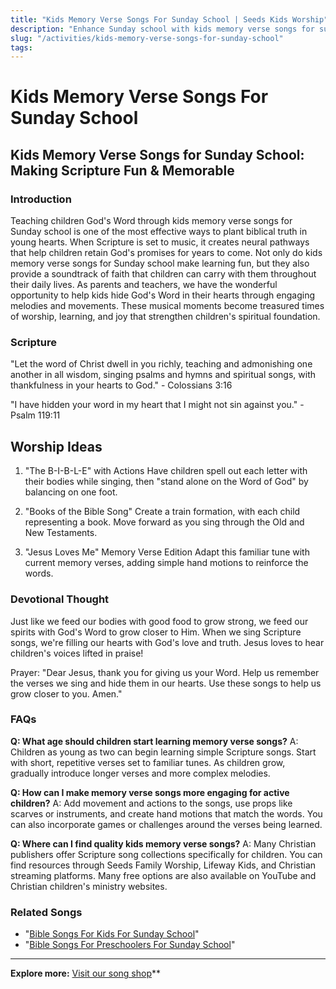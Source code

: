 ```yaml
---
title: "Kids Memory Verse Songs For Sunday School | Seeds Kids Worship"
description: "Enhance Sunday school with kids memory verse songs for sunday school that teach faith through music. Educational worship resources for children."
slug: "/activities/kids-memory-verse-songs-for-sunday-school"
tags:
---
```


# Kids Memory Verse Songs For Sunday School

## Kids Memory Verse Songs for Sunday School: Making Scripture Fun & Memorable

### Introduction
Teaching children God's Word through kids memory verse songs for Sunday school is one of the most effective ways to plant biblical truth in young hearts. When Scripture is set to music, it creates neural pathways that help children retain God's promises for years to come. Not only do kids memory verse songs for Sunday school make learning fun, but they also provide a soundtrack of faith that children can carry with them throughout their daily lives. As parents and teachers, we have the wonderful opportunity to help kids hide God's Word in their hearts through engaging melodies and movements. These musical moments become treasured times of worship, learning, and joy that strengthen children's spiritual foundation.

### Scripture
"Let the word of Christ dwell in you richly, teaching and admonishing one another in all wisdom, singing psalms and hymns and spiritual songs, with thankfulness in your hearts to God." - Colossians 3:16

"I have hidden your word in my heart that I might not sin against you." - Psalm 119:11

## Worship Ideas
1. "The B-I-B-L-E" with Actions
Have children spell out each letter with their bodies while singing, then "stand alone on the Word of God" by balancing on one foot.

2. "Books of the Bible Song"
Create a train formation, with each child representing a book. Move forward as you sing through the Old and New Testaments.

3. "Jesus Loves Me" Memory Verse Edition
Adapt this familiar tune with current memory verses, adding simple hand motions to reinforce the words.

### Devotional Thought
Just like we feed our bodies with good food to grow strong, we feed our spirits with God's Word to grow closer to Him. When we sing Scripture songs, we're filling our hearts with God's love and truth. Jesus loves to hear children's voices lifted in praise!

Prayer: "Dear Jesus, thank you for giving us your Word. Help us remember the verses we sing and hide them in our hearts. Use these songs to help us grow closer to you. Amen."

### FAQs

**Q: What age should children start learning memory verse songs?**
A: Children as young as two can begin learning simple Scripture songs. Start with short, repetitive verses set to familiar tunes. As children grow, gradually introduce longer verses and more complex melodies.

**Q: How can I make memory verse songs more engaging for active children?**
A: Add movement and actions to the songs, use props like scarves or instruments, and create hand motions that match the words. You can also incorporate games or challenges around the verses being learned.

**Q: Where can I find quality kids memory verse songs?**
A: Many Christian publishers offer Scripture song collections specifically for children. You can find resources through Seeds Family Worship, Lifeway Kids, and Christian streaming platforms. Many free options are also available on YouTube and Christian children's ministry websites.

### Related Songs

- "[Bible Songs For Kids For Sunday School](/activities/bible-songs-for-kids-for-sunday-school/)"
- "[Bible Songs For Preschoolers For Sunday School](/activities/bible-songs-for-preschoolers-for-sunday-school/)"

---

**Explore more:** [Visit our song shop](https://seedskidsworship.com/shop)**

<!-- Schema Markup -->
<script type="application/ld+json">
{
  "@context": "https://schema.org",
  "@type": "MusicRecording",
  "name": "Kids Memory Verse Songs For Sunday School",
  "byArtist": {
    "@type": "MusicGroup",
    "name": "Seeds Kids Worship"
  },
  "isFamilyFriendly": true,
  "url": "https://seedskidsworship.com/activities/kids-memory-verse-songs-for-sunday-school/"
}
</script>